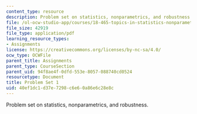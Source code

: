 ```yaml
---
content_type: resource
description: Problem set on statistics, nonparametrics, and robustness.
file: /ol-ocw-studio-app/courses/18-465-topics-in-statistics-nonparametrics-and-robustness-spring-2005/40ef1dc1d37e7298c6e60a86e6c28e8c_ps1.pdf
file_size: 42919
file_type: application/pdf
learning_resource_types:
- Assignments
license: https://creativecommons.org/licenses/by-nc-sa/4.0/
ocw_type: OCWFile
parent_title: Assignments
parent_type: CourseSection
parent_uid: 94f8ae4f-0dfd-553e-8057-088740cd0524
resourcetype: Document
title: Problem Set 1
uid: 40ef1dc1-d37e-7298-c6e6-0a86e6c28e8c
---
```

Problem set on statistics, nonparametrics, and robustness.